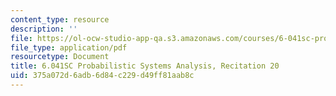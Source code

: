 ```yaml
---
content_type: resource
description: ''
file: https://ol-ocw-studio-app-qa.s3.amazonaws.com/courses/6-041sc-probabilistic-systems-analysis-and-applied-probability-fall-2013/375a072d6adb6d84c229d49ff81aab8c_MIT6_041SCF13_rec20.pdf
file_type: application/pdf
resourcetype: Document
title: 6.041SC Probabilistic Systems Analysis, Recitation 20
uid: 375a072d-6adb-6d84-c229-d49ff81aab8c
---
```

